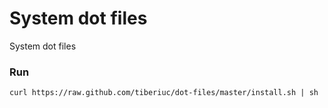 System dot files
================

System dot files

### Run ###

  ```
  curl https://raw.github.com/tiberiuc/dot-files/master/install.sh | sh
  ```
